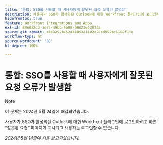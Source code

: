```yaml
---
title: '통합: SSO를 사용할 때 사용자에게 잘못된 요청 오류가 발생함'
description: 사용자가 SSO가 활성화된 Outlook에 대한 Workfront 플러그인에 로그인하려고 하면 잘못된 요청 페이지가 표시되고 사용자는 로그인할 수 없습니다.
hidefromtoc: true
feature: Workfront Integrations and Apps
exl-id: 89e082c3-1e7a-49bb-9b08-66d21e53075a
source-git-commit: c3e3297bd52a4189321102e75cd952ac5162f1fa
workflow-type: ht
source-wordcount: '80'
ht-degree: 100%

---
```


# 통합: SSO를 사용할 때 사용자에게 잘못된 요청 오류가 발생함

>[!NOTE]
>
>이 문제는 2024년 5월 24일에 해결되었습니다.

사용자가 SSO가 활성화된 Outlook에 대한 Workfront 플러그인에 로그인하려고 하면 “잘못된 요청” 페이지가 표시되고 사용자는 로그인할 수 없습니다.

_2024년 5월 14일에 처음 보고되었습니다._

